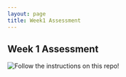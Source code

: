 ```yaml
---
layout: page
title: Week1 Assessment
---
```


## Week 1 Assessment

![Follow the instructions on this repo!](https://github.com/turingschool-examples/Launch_Mod2Wk1_Assessment)